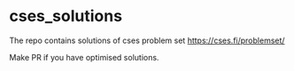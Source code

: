 # cses_solutions


The repo contains solutions of cses problem set 
https://cses.fi/problemset/

Make PR if you have optimised solutions.
